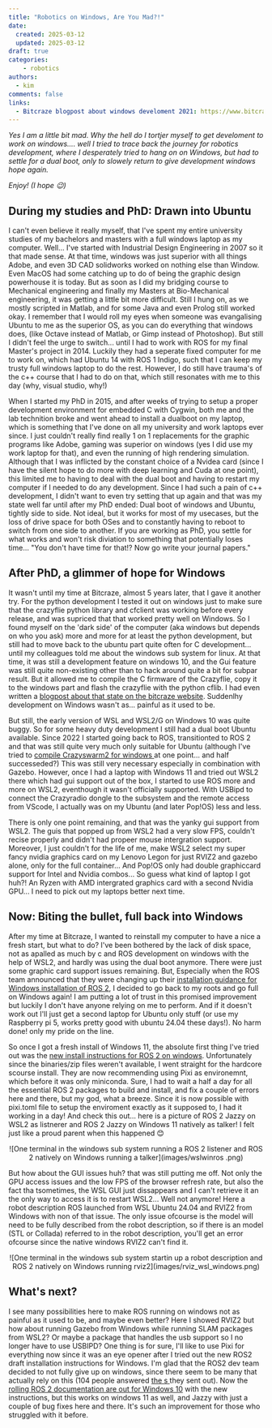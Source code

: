 ```yaml
---
title: "Robotics on Windows, Are You Mad?!"
date:
  created: 2025-03-12
  updated: 2025-03-12
draft: true
categories: 
    - robotics
authors:
  - kim
comments: false
links:
  - Bitcraze blogpost about windows develoment 2021: https://www.bitcraze.io/2021/04/transitioning-back-to-windows-development/
---
```


*Yes I am a little bit mad. Why the hell do I tortjer myself to get develoment to work on windows.... well I tried to trace back the journey for robotics development, where I desperately tried to hang on on Windows, but had to settle for a dual boot, only to slowely return to give development windows hope again.*

*Enjoy! (I hope :wink:)*

<!-- more -->

## During my studies and PhD: Drawn into Ubuntu

I can't even believe it really myself, that I've spent my entire university studies of my bachelors and masters with a full windows laptop as my computer. Well... I've started with Industrial Design Engineering in 2007 so it that made sense. At that time, windows was just superior with all things Adobe, and even 3D CAD solidworks worked on nothing else than Window. Even MacOS had some catching up to do of being the graphic design powerhouse it is today. But as soon as I did my bridging course to Mechanical engineering and finally my Masters at Bio-Mechanical engineering, it was getting a little bit more difficult. Still I hung on, as we mostly scripted in Matlab, and for some Java and even Prolog still worked okay. I remember that I would roll my eyes when someone was evangalising Ubuntu to me as the superior OS, as you can do everything that windows does, (like Octave instead of Matlab, or Gimp instead of Photoshop). But still I didn't feel the urge to switch... until I had to work with ROS for my final Master's project in 2014. Luckily they had a seperate fixed computer for me to work on, which had Ubuntu 14 with ROS 1 Indigo, such that I can keep my trusty full windows laptop to do the rest. However, I do still have trauma's of the c++ course that I had to do on that, which still resonates with me to this day (why, visual studio, why!)


When I started my PhD in 2015, and after weeks of trying to setup a proper development environment for embedded C with Cygwin, both me and the lab technition broke and went ahead to install a dualboot on my laptop, which is something that I've done on all my university and work laptops ever since. I just couldn't really find really 1 on 1 replacements for the graphic programs like Adobe, gaming was superior on windows (yes I did use my work laptop for that), and even the running of high rendering simulation. Although that I was inflicted by the constant choice of a Nvidea card (since I have the silent hope to do more with deep learning and Cuda at one point), this limited me to having to deal with the dual boot and having to restart my computer if I needed to do any development. Since I had such a pain of c++ development, I didn't want to even try setting that up again and that was my state well far until after my PhD ended: Dual boot of windows and Ubuntu, tightly side to side. Not ideal, but it works for most of my usecases, but the loss of drive space for both OSes and to constantly having to reboot to switch from one side to another. If you are working as PhD, you settle for what works and won't risk diviation to something that potentially loses time... "You don't have time for that!? Now go write your journal papers."

## After PhD, a glimmer of hope for Windows

It wasn't until my time at Bitcraze, almost 5 years later, that I gave it another try. For the python development I tested it out on windows just to make sure that the crazyflie python library and cfclient was working before every release, and was supriced that that worked pretty well on Windows. So I found myself on the 'dark side' of the computer (aka windows but depends on who you ask) more and more for at least the python development, but still had to move back to the ubuntu part quite often for C development... until my colleagues told me about the windows sub system for linux. At that time, it was still a development feature on windows 10, and the Gui feature was still quite non-existing other than to hack around quite a bit for subpar result. But it allowed me to compile the C firmware of the Crazyflie, copy it to the windows part and flash the crazyflie with the python cflib.   I had even written a  [blogpost about that state on the bitcraze website](https://www.bitcraze.io/2021/04/transitioning-back-to-windows-development/). Suddenlhy development on Windows wasn't as... painful as it used to be.

But still, the early version of WSL and WSL2/G on Windows 10 was quite buggy. So for some heavy duty development I still had a dual boot Ubuntu available. Since 2022 I started going back to ROS, transitionted to ROS 2 and that was still quite very much only suitable for Ubuntu (although I've tried to [compile Crazyswarm2 for windows ](https://github.com/IMRCLab/crazyswarm2/issues/1)at one point... and half successeded?) This was still very necessary especially in combination with Gazebo. However, once I had a laptop with Windows 11 and tried out WSL2 there which had gui support out of the box, I started to use ROS more and more on WSL2, eventhough it wasn't officially supported. With USBipd to connect the Crazyradio dongle to the subsystem and the remote access from VScode, I actually was on my Ubuntu (and later Pop!OS) less and less. 

There is only one point remaining, and that was the yanky gui support from WSL2. The guis that popped up from WSL2 had a very slow FPS, couldn't recise properly and didn't had propeer mouse intergration support. Moreover, I just couldn't for the life of me, make WSL2 select my super fancy nvidia graphics card on my Lenovo Legon for just RVIZ2 and gazebo alone, only for the full container... And Pop!OS only had double graphiccard support for Intel and Nvidia combos... So guess what kind of laptop I got huh?! An Ryzen with AMD intergrated graphics card with a second Nvidia GPU... I need to pick out my laptops better next time.

## Now: Biting the bullet,  full back into Windows

After my time at Bitcraze, I wanted to reinstall my computer to have a nice a fresh start, but what to do? I've been bothered by the lack of disk space, not as apalled as much by c and ROS development on windows with the help of WSL2, and hardly was using the dual boot anymore. There were just some graphic card support issues remaining. But, Especially when the ROS team announced that they were changing up their [installation guidance for Windows installation of ROS 2](https://discourse.ros.org/t/upcoming-switch-of-windows-installation-to-pixi-conda/41916), I decided to go back to my roots and go full on Windows again! I am putting a lot of trust in this promised improvement but luckily I don't have anyone relying on me to perform. And if it doesn't work out I'll just get a second laptop for Ubuntu only stuff (or use my Raspberry pi 5, works pretty good with ubuntu 24.04 these days!). No harm done! only my pride on the line.

So once I got a fresh install of Windows 11, the absolute first thing I've tried out was the [new install instructions for ROS 2 on windows](https://github.com/ros2/ros2_documentation/pull/4989). Unfortunately since the binaries/zip files weren't available, I went straight for the hardcore scourse install. They are now recommending using Pixi as environemnt, which before it was only miniconda. Sure, I had to wait a half a day for all the essential ROS 2 packages to build and install, and fix a couple of errors here and there, but my god, what a breeze. Since it is now possible with pixi.toml file to setup the enviroment exactly as it supposed to, I had it working in a day! And check this out... here is a picture of ROS 2 Jazzy on WSL2 as listnerer and ROS 2 Jazzy on Windows 11 natively as talker! I felt just like a proud parent when this happened :blush:


<center>![One terminal in the windows sub system running a ROS 2 listener and ROS 2 natively on Windows running a talker](images/wslwinros
.png)</center>


But how about the GUI issues huh? that was still putting me off. Not only the GPU access issues and the low FPS of the browser refresh rate, but also the fact tha tsometimes, the WSL GUI just dissappears and I can't retrieve it an the only way to access it is to restart WSL2... Well not anymore! Here a robot description ROS launched from WSL Ubuntu 24.04 and RVIZ2 from Windows with non of that issue. The only issue ofcourse is the model will need to be fully described from the robot description, so if there is an model (STL or Collada) referred to in the robot description, you'll get an error ofcourse since the native windows RVIZ2 can't find it. 


<center>![One terminal in the windows sub system startin up a robot description and ROS 2 natively on Windows running rviz2](images/rviz_wsl_windows.png)</center>

## What's next? 

I see many possibilities here to make ROS running on windows not as painful as it used to be, and maybe even better? Here I showed RVIZ2 but how about running Gazebo from Windows while running SLAM packages from WSL2? Or maybe a package that handles the usb support so I no longer have to use USBIPD? One thing is for sure, I'll like to use Pixi for everything now since it was an eye opener after I tried out the new ROS2 draft installation instructions for Windows. I'm glad that the ROS2 dev team decided to not fully give up on windows, since there seem to be many that actually rely on this (104 people answered [the s ](https://discourse.ros.org/t/windows-survey-results/39502) they sent out). Now the [rolling ROS 2 documentation are out for Windows 10](https://docs.ros.org/en/rolling/Installation/Windows-Install-Binary.html) with the new instructions, but this works on windows 11 as well, and Jazzy with just a couple of bug fixes here and there. It's such an improvement for those who struggled with it before.




